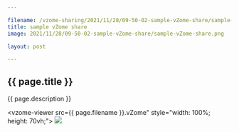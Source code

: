 ```yaml
---

filename: /vzome-sharing/2021/11/28/09-50-02-sample-vZome-share/sample-vZome-share
title: sample vZome share
image: 2021/11/28/09-50-02-sample-vZome-share/sample-vZome-share.png

layout: post

---
```


## {{ page.title }}

{{ page.description }}

<vzome-viewer src={{ page.filename }}.vZome" style="width: 100%; height: 70vh;">
  <img src="{{ page.filename }}.png"/>
</vzome-viewer>
